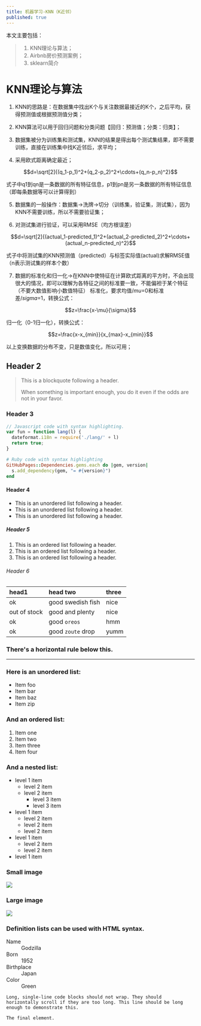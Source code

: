 ```yaml
---
title: 机器学习-KNN（K近邻）
published: true
---
```


<script type="text/javascript" src="http://cdn.mathjax.org/mathjax/latest/MathJax.js?config=default"></script>

本文主要包括：
> 1. KNN理论与算法；
> 2. Airbnb房价预测案例；
> 3. sklearn简介

# [](#header-1)KNN理论与算法

1. KNN的思路是：在数据集中找出K个与关注数据最接近的K个，之后平均，获得预测值或根据预测值分类；

2. KNN算法可以用于回归问题和分类问题【回归：预测值；分类：归类】；

3. 数据集被分为训练集和测试集，KNN的结果是得出每个测试集结果，即不需要训练，直接在训练集中找K近邻后，求平均；

4. 采用欧式距离确定最近；

$$d=\sqrt[2]{(q_1-p_1)^2+(q_2-p_2)^2+\cdots+(q_n-p_n)^2}$$

式子中q1到qn是一条数据的所有特征信息，p1到pn是另一条数据的所有特征信息（即每条数据等可以计算得到）

5. 数据集的一般操作：数据集->洗牌->切分（训练集，验证集，测试集），因为KNN不需要训练，所以不需要验证集；

6. 对测试集进行验证，可以采用RMSE（均方根误差）

$$d=\sqrt[2]{(actual_1-predicted_1)^2+(actual_2-predicted_2)^2+\cdots+(actual_n-predicted_n)^2}$$

式子中将测试集的KNN预测值（predicted）与标签实际值(actual)求解RMSE值（n表示测试集的样本个数）

7. 数据的标准化和归一化->在KNN中使特征在计算欧式距离的平方时，不会出现很大的情况，即可以理解为各特征之间的标准要一致，不能偏袒于某个特征（不要大数值影响小数值特征）
标准化，要求均值$/mu$=0和标准差$/sigma$=1，转换公式：

$$z=\frac{x-\mu}{\sigma}$$

归一化（0-1归一化），转换公式：

$$z=\frac{x-x_{min}}{x_{max}-x_{min}}$$

以上变换数据的分布不变，只是数值变化，所以可用；

## [](#header-2)Header 2

> This is a blockquote following a header.
>
> When something is important enough, you do it even if the odds are not in your favor.

### [](#header-3)Header 3

```js
// Javascript code with syntax highlighting.
var fun = function lang(l) {
  dateformat.i18n = require('./lang/' + l)
  return true;
}
```

```ruby
# Ruby code with syntax highlighting
GitHubPages::Dependencies.gems.each do |gem, version|
  s.add_dependency(gem, "= #{version}")
end
```

#### [](#header-4)Header 4

*   This is an unordered list following a header.
*   This is an unordered list following a header.
*   This is an unordered list following a header.

##### [](#header-5)Header 5

1.  This is an ordered list following a header.
2.  This is an ordered list following a header.
3.  This is an ordered list following a header.

###### [](#header-6)Header 6

| head1        | head two          | three |
|:-------------|:------------------|:------|
| ok           | good swedish fish | nice  |
| out of stock | good and plenty   | nice  |
| ok           | good `oreos`      | hmm   |
| ok           | good `zoute` drop | yumm  |

### There's a horizontal rule below this.

* * *

### Here is an unordered list:

*   Item foo
*   Item bar
*   Item baz
*   Item zip

### And an ordered list:

1.  Item one
1.  Item two
1.  Item three
1.  Item four

### And a nested list:

- level 1 item
  - level 2 item
  - level 2 item
    - level 3 item
    - level 3 item
- level 1 item
  - level 2 item
  - level 2 item
  - level 2 item
- level 1 item
  - level 2 item
  - level 2 item
- level 1 item

### Small image

![](https://assets-cdn.github.com/images/icons/emoji/octocat.png)

### Large image

![](https://guides.github.com/activities/hello-world/branching.png)


### Definition lists can be used with HTML syntax.

<dl>
<dt>Name</dt>
<dd>Godzilla</dd>
<dt>Born</dt>
<dd>1952</dd>
<dt>Birthplace</dt>
<dd>Japan</dd>
<dt>Color</dt>
<dd>Green</dd>
</dl>

```
Long, single-line code blocks should not wrap. They should horizontally scroll if they are too long. This line should be long enough to demonstrate this.
```

```
The final element.
```
